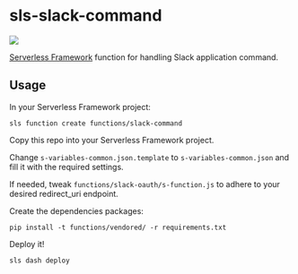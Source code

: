 # sls-slack-command
[![](https://travis-ci.org/bennybauer/sls-slack-command.svg?branch=master)](https://travis-ci.org/bennybauer/sls-slack-command)

[Serverless Framework](https://github.com/serverless/serverless) function for handling Slack application command.

## Usage
In your Serverless Framework project:

    sls function create functions/slack-command
        
Copy this repo into your Serverless Framework project.

Change `s-variables-common.json.template` to `s-variables-common.json` and fill it with the required settings.

If needed, tweak `functions/slack-oauth/s-function.js` to adhere to your desired redirect_uri endpoint.

Create the dependencies packages:

    pip install -t functions/vendored/ -r requirements.txt

Deploy it!

    sls dash deploy
